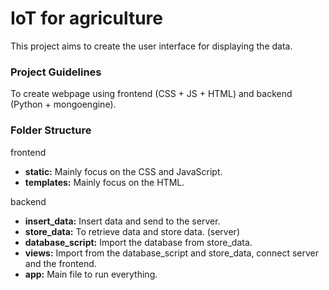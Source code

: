 # IoT for agriculture
This project aims to create the user interface for displaying the data.


### Project Guidelines
To create webpage using frontend (CSS + JS + HTML) and backend (Python + mongoengine).


### Folder Structure
frontend
- **static:** Mainly focus on the CSS and JavaScript.
- **templates:** Mainly focus on the HTML.

backend
- **insert_data:** Insert data and send to the server.
- **store_data:** To retrieve data and store data. (server)
- **database_script:** Import the database from store_data.
- **views:** Import from the database_script and store_data, connect server and the frontend.
- **app:** Main file to run everything.

